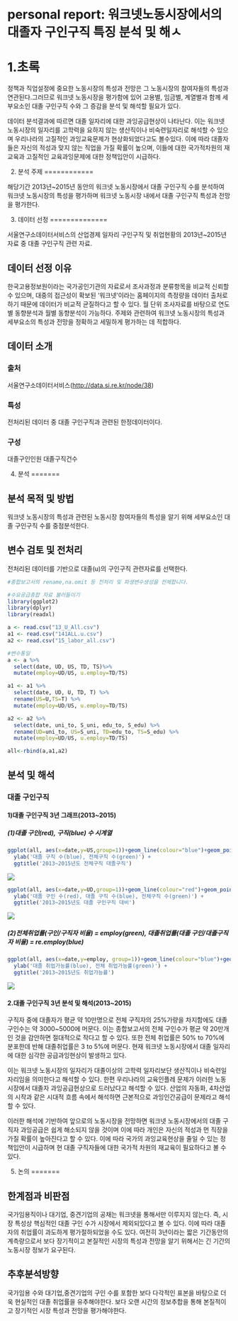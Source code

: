 personal report: 워크넷노동시장에서의 대졸자 구인구직 특징 분석 및 해ㅅ
================

1.초록
======

정책과 직업설정에 중요한 노동시장의 특성과 전망은 그 노동시장의 참여자들의 특성과 연관된다.그러므로 워크넷 노동시장을 평가함에 있어 고용별, 임금별, 계열별과 함께 세부요소인 대졸 구인구직 수와 그 증감을 분석 및 해석할 필요가 있다.

데이터 분석결과에 따르면 대졸 일자리에 대한 과잉공급현상이 나타난다. 이는 워크넷 노동시장의 일자리를 고학력을 요하지 않는 생산직이나 비숙련일자리로 해석할 수 있으며 우리나라의 고질적인 과잉교육문제가 현상화되었다고도 볼수있다. 이에 따라 대졸자들은 자신의 적성과 맞지 않는 직업을 가질 확률이 높으며, 이들에 대한 국가적차원의 재교육과 고질적인 교육과잉문제에 대한 정책입안이 시급하다.

2. 분석 주제
============

해당기간 2013년~2015년 동안의 워크넷 노동시장에서 대졸 구인구직 수를 분석하여 워크넷 노동시장의 특성을 평가하며 워크넷 노동시장 내에서 대졸 구인구직 특성과 전망을 평가한다.

3. 데이터 선정
==============

서울연구소데이터서비스의 산업경제 일자리 구인구직 및 취업현황의 2013년~2015년 자료 중 대졸 구인구직 관련 자료.

데이터 선정 이유
----------------

한국고용정보원이라는 국가공인기관의 자료로서 조사과정과 분류항목을 비교적 신뢰할 수 있으며, 대중의 접근성이 확보된 ‘워크넷’이라는 홈페이지의 측정량을 데이터 출처로 하기 때문에 데이터가 비교적 균질하다고 할 수 있다. 월 단위 조사자료를 바탕으로 연도별 동향분석과 월별 동향분석이 가능하다. 주제와 관련하여 워크넷 노동시장의 특성과 세부요소의 특성과 전망을 정확하고 세밀하게 평가하는 데 적합하다.

데이터 소개
-----------

### 출처

서울연구소데이터서비스(<http://data.si.re.kr/node/38>)

### 특성

전처리된 데이터 중 대졸 구인구직과 관련된 한정데이터이다.

### 구성

대졸구인인원 대졸구직건수

4. 분석
=======

분석 목적 및 방법
-----------------

워크넷 노동시장의 특성과 관련된 노동시장 참여자들의 특성을 알기 위해 세부요소인 대졸 구인구직 수를 중점분석한다.

변수 검토 및 전처리
-------------------

전처리된 데이터를 기반으로 대졸(u)의 구인구직 관련자료를 선택한다.

``` r
#종합보고서의 rename,na.omit 등 전처리 및 파생변수생성을 전제합니다.

#수요공급종합 자료 불러들이기
library(ggplot2)
library(dplyr)
library(readxl)

a <- read.csv("13_U_All.csv")
a1 <- read.csv("141ALL.u.csv")
a2 <- read.csv("15_labor_all.csv")

#변수통일
a <- a %>% 
  select(date, UD, US, TD, TS)%>% 
  mutate(employ=UD/US, u.employ=TD/TS)

a1 <- a1 %>% 
  select(date, UD, U, TD, T) %>%
  rename(US=U,TS=T) %>% 
  mutate(employ=UD/US, u.employ=TD/TS)

a2 <- a2 %>% 
  select(date, uni_to, S_uni, edu_to, S_edu) %>%
  rename(UD=uni_to, US=S_uni, TD=edu_to, TS=S_edu) %>% 
  mutate(employ=UD/US, u.employ=TD/TS)

all<-rbind(a,a1,a2)
```

분석 및 해석
------------

### 대졸 구인구직

#### 1)대졸 구인구직 3년 그래프(2013~2015)

##### (1)대졸 구인(red), 구직(blue) 수 시계열

``` r
ggplot(all, aes(x=date,y=US,group=1))+geom_line(colour="blue")+geom_point(colour="blue")+geom_line(aes(x=date,y=TS),colour="green")+geom_point(aes(x=date,y=TS,group=1),colour="green") + ylim(0, 550000) + xlab('기간') +
  ylab('대졸 구직 수(blue), 전체구직 수(green)') +
  ggtitle('2013~2015년도 전체구직 대졸구직')
```

![](60150947_김정휴_report_files/figure-markdown_github/unnamed-chunk-2-1.png)

``` r
ggplot(all, aes(x=date,y=UD,group=1))+geom_line(colour="red")+geom_point(colour="red")+geom_line(aes(x=date, y=US),colour="blue")+geom_point(aes(x=date,y=US,group=1),colour="blue")+ ylim(0, 110000) + xlab('기간') +
  ylab('대졸 구인 수(red), 대졸 구직 수(blue), 전체구직 수(green)') +
  ggtitle('2013~2015년도 대졸 구인구직 대비')
```

![](60150947_김정휴_report_files/figure-markdown_github/unnamed-chunk-2-2.png)

##### (2)전체취업률(구인/구직자 비율) = employ(green), 대졸취업률(대졸 구인/대졸구직자 비율) = re.employ(blue)

``` r
ggplot(all, aes(x=date,y=employ, group=1))+geom_line(colour="blue")+geom_point(colour="blue")+geom_line(aes(x=date, y=u.employ), colour="green", )+geom_point(aes(x=date,y=u.employ, group=1),colour="green")+ylim(0,1) + xlab('기간') +
  ylab('대졸 취업가능률(blue), 전체 취업가능률(green)') +
  ggtitle('2013~2015년도 취업가능률')
```

![](60150947_김정휴_report_files/figure-markdown_github/unnamed-chunk-3-1.png)

#### 2.대졸 구인구직 3년 분석 및 해석(2013~2015)

구직자 중에 대졸자가 평균 약 10만명으로 전체 구직자의 25%가량을 차지함에도 대졸 구인수는 약 3000~5000에 머문다. 이는 종합보고서의 전체 구인수가 평균 약 20만개인 것을 감안하면 절대적으로 작다고 할 수 있다. 또한 전체 취업률은 50% to 70%에 분포한데 반해 대졸취업률은 3 to 5%에 머문다. 현재 워크넷 노동시장에서 대졸 일자리에 대한 심각한 공급과잉현상이 발생하고 있다.

이는 워크넷 노동시장의 일자리가 대졸이상의 고학력 일자리보단 생산직이나 비숙련일자리임을 의미한다고 해석할 수 있다. 한편 우리나라의 교육인플레 문제가 이러한 노동시장에서 대졸자 과잉공급현상으로 드러났다고 해석할 수 있다. 산업의 자동화, 4차산업의 시작과 같은 시대적 흐름 속에서 해석하면 근본적으로 과잉인간공급이 문제라고 해석할 수 있다.

이러한 해석에 기반하여 앞으로의 노동시장을 전망하면 워크넷 노동시장에서의 대졸 구직자 과잉공급은 쉽게 해소되지 않을 것이며 이에 따라 개인은 자신의 적성과 먼 직장을 가질 확률이 높아진다고 할 수 있다. 이에 따라 국가의 과잉교육현상을 줄일 수 있는 정책입안이 시급하며 현 대졸 구직자들에 대한 국가적 차원의 재교육이 필요하다고 볼 수 있다.

5. 논의
=======

한계점과 비판점
---------------

국가임용직이나 대기업, 중견기업의 공채는 워크넷을 통해서만 이루지지 않는다. 즉, 시장 특성상 핵심적인 대졸 구인 수가 시장에서 제외되있다고 볼 수 있다. 이에 따라 대졸자의 취업률이 과도하게 평가절하되었을 수도 있다. 여전히 3년이라는 짧은 기간동안의 계측량으로서 보다 장기적이고 본질적인 시장의 특성과 전망을 알기 위해서는 긴 기간의 노동시장 정보가 요구된다.

추후분석방향
------------

국가임용 수와 대기업,중견기업의 구인 수를 포함한 보다 다각적인 표본을 바탕으로 더욱 현실적인 대졸 취업률을 유추해야한다. 보다 오랜 시간의 정보추합을 통해 본질적이고 장기적인 시장 특성과 전망을 평가해야한다.
